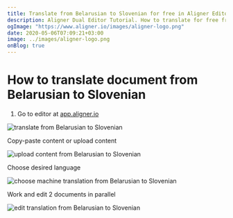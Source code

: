```yaml
---
title: Translate from Belarusian to Slovenian for free in Aligner Editor
description: Aligner Dual Editor Tutorial. How to translate for free from Belarusian to Slovenian. Aligner is multilingual document management platform. 
ogImage: "https://www.aligner.io/images/aligner-logo.png"
date: 2020-05-06T07:09:21+03:00
image: ../images/aligner-logo.png
onBlog: true
---
```


# How to translate document from Belarusian to Slovenian

1. Go to editor at [app.aligner.io](https://app.aligner.io "Aligner App web page")

![translate from Belarusian to Slovenian](../aligner-blank-editor.png "translate from Belarusian to Slovenian")

Copy-paste content or upload content

![upload content from Belarusian to Slovenian](../aligner-uploaded-document.png "upload content from Belarusian to Slovenian")

Choose desired language

![choose machine translation from Belarusian to Slovenian](../aligner-language-dropdown.png "choose machine translation from Belarusian to Slovenian")

Work and edit 2 documents in parallel

![edit translation from Belarusian to Slovenian](../aligner-double-sitded-editor.png "edit translation from Belarusian to Slovenian")

